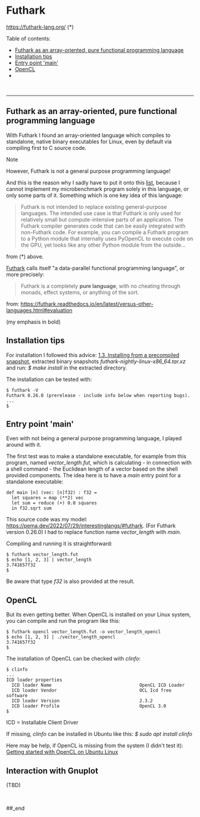 # Futhark

https://futhark-lang.org/ (*)

Table of contents:

- [Futhark as an array-oriented, pure functional programming language](#futhark-as-an-array-oriented-pure-functional-programming-language)
- [Installation tips](#installation-tips)
- [Entry point 'main'](#entry-point-main)
- [OpenCL](#opencl)
- [](#)

<br/>

---

## Futhark as an array-oriented, pure functional programming language

With Futhark I found an array-oriented language which compiles to standalone, native binary executables for Linux, even by default via compiling first to C source code.

> [!NOTE]
> However, Futhark is not a general purpose programming language!

And this is the reason why I sadly have to put it onto this [list](https://github.com/practicalcomputerscience/MicrobenchmarkGPHLlanguages/tree/main/30%20-%20languages%20that%20didn't%20make%20it%20to%20my%20list#futhark), because I cannot implement my microbenchmark program solely in this language, or only some parts of it. Something which is one key idea of this language:

> Futhark is not intended to replace existing general-purpose languages. The intended use case is that Futhark is only used for relatively small but compute-intensive parts of an application. The Futhark compiler generates code that can be easily integrated with non-Futhark code. For example, you can compile a Futhark program to a Python module that internally uses PyOpenCL to execute code on the GPU, yet looks like any other Python module from the outside...

from (*) above.

[Futhark](https://github.com/diku-dk/futhark) calls itself "a data-parallel functional programming language", or more precisely:

> Futhark is a completely **pure language**, with no cheating through monads, effect systems, or anything of the sort.

from: https://futhark.readthedocs.io/en/latest/versus-other-languages.html#evaluation

(my emphasis in bold)

## Installation tips

For installation I followed this advice: [1.3. Installing from a precompiled snapshot](https://futhark.readthedocs.io/en/stable/installation.html#installing-from-a-precompiled-snapshot), extracted binary snapshots _futhark-nightly-linux-x86_64.tar.xz_ and run: _$ make install_ in the extracted directory.

The installation can be tested with:

```
$ futhark -V
Futhark 0.26.0 (prerelease - include info below when reporting bugs).
...
$ 
```

## Entry point 'main'

Even with not being a general purpose programming language, I played around with it.

The first test was to make a standalone executable, for example from this program, named _vector_length.fut_, which is calculating - in connection with a shell command - the Euclidean length of a vector based on the shell provided components. The idea here is to have a _main_ entry point for a standalone executable:

```
def main [n] (vec: [n]f32) : f32 =
  let squares = map (**2) vec
  let sum = reduce (+) 0.0 squares
  in f32.sqrt sum
```

This source code was my model: https://pema.dev/2022/07/29/interestinglangs/#futhark. (For Futhark version 0.26.0) I had to replace function name _vector_length_ with _main_.

Compiling and running it is straightforward:

```
$ futhark vector_length.fut
$ echo [1, 2, 3] | vector_length
3.741657f32
$
```

Be aware that type _f32_ is also provided at the result.

## OpenCL

But its even getting better. When OpenCL is installed on your Linux system, you can compile and run the program like this:

```
$ futhark opencl vector_length.fut -o vector_length_opencl
$ echo [1, 2, 3] | ./vector_length_opencl
3.741657f32
$
```

The installation of OpenCL can be checked with _clinfo_:

```
$ clinfo
...
ICD loader properties
  ICD loader Name                                 OpenCL ICD Loader
  ICD loader Vendor                               OCL Icd free software
  ICD loader Version                              2.3.2
  ICD loader Profile                              OpenCL 3.0
$
```

ICD = Installable Client Driver

If missing, _clinfo_ can be installed in Ubuntu like this: _$ sudo apt install clinfo_

Here may be help, if OpenCL is missing from the system (I didn't test it): [Getting started with OpenCL on Ubuntu Linux](https://github.com/KhronosGroup/OpenCL-Guide/blob/main/chapters/getting_started_linux.md#getting-started-with-opencl-on-ubuntu-linux)

## Interaction with Gnuplot

(TBD)

<br/>

##_end
